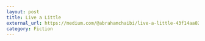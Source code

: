 ```yaml
---
layout: post
title: Live a Little
external_url: https://medium.com/@abrahamchaibi/live-a-little-43f14aa0227e
category: Fiction 
---
```


